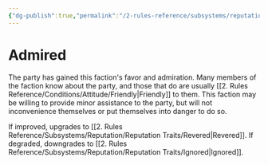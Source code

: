 ```yaml
---
{"dg-publish":true,"permalink":"/2-rules-reference/subsystems/reputation/reputation-traits/admired/","noteIcon":""}
---
```


# Admired

The party has gained this faction's favor and admiration. Many members of the faction know about the party, and those that do are usually [[2. Rules Reference/Conditions/Attitude/Friendly\|Friendly]] to them. This faction may be willing to provide minor assistance to the party, but will not inconvenience themselves or put themselves into danger to do so. 

If improved, upgrades to [[2. Rules Reference/Subsystems/Reputation/Reputation Traits/Revered\|Revered]].
If degraded, downgrades to [[2. Rules Reference/Subsystems/Reputation/Reputation Traits/Ignored\|Ignored]].
